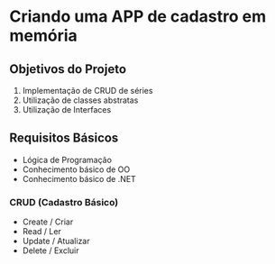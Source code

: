# Criando uma APP de cadastro em memória


## Objetivos do Projeto

1. Implementação de CRUD de séries
2. Utilização de classes abstratas
3. Utilização de Interfaces

## Requisitos Básicos

- Lógica de Programação
- Conhecimento básico de OO
- Conhecimento básico de .NET

### CRUD (Cadastro Básico)

* Create / Criar
* Read / Ler
* Update / Atualizar
* Delete / Excluir
